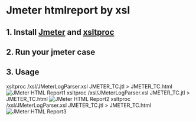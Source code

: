 # Jmeter htmlreport by xsl

## 1. Install [Jmeter](http://jmeter.apache.org/) and [xsltproc](http://xmlsoft.org/XSLT/xsltproc2.html) 
## 2. Run your jmeter case
## 3. Usage
xsltproc /xsl/JMeterLogParser.xsl JMETER_TC.jtl > JMETER_TC.html
![JMeter HTML Report1](./xsl/reports/1.png "HTML Report")
xsltproc /xsl/JMeterLogParser.xsl JMETER_TC.jtl > JMETER_TC.html
![JMeter HTML Report2](./xsl/reports/1.png "HTML Report")
xsltproc /xsl/JMeterLogParser.xsl JMETER_TC.jtl > JMETER_TC.html
![JMeter HTML Report3](./xsl/reports/1.png "HTML Report")



